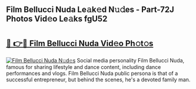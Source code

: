 ## Film Bellucci Nuda Le𝚊k𝚎d N𝚞𝚍es - Part-72J Photos Vid𝚎o Le𝚊ks fgU52

# <h2><a href="http://fbfjtqr.evod.top/?m=Film+Bellucci+Nuda">🔗 👉🔴 Film Bellucci Nuda Vid𝚎o Ph𝚘t𝚘s</a></h2>

[![Film Bellucci Nuda N𝚞d𝚎s](https://i.imgur.com/8V9OHl7.gif)](http://fbfjtqr.evod.top/?m=Film+Bellucci+Nuda)
Social media personality Film Bellucci Nuda, famous for sharing lifestyle and dance content, including dance performances and vlogs. Film Bellucci Nuda public persona is that of a successful entrepreneur, but behind the scenes, he's a devoted family man. 
